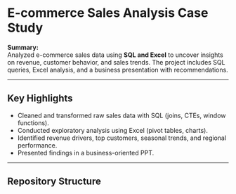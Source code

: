 # E-commerce Sales Analysis Case Study  

**Summary:**  
Analyzed e-commerce sales data using **SQL and Excel** to uncover insights on revenue, customer behavior, and sales trends. The project includes SQL queries, Excel analysis, and a business presentation with recommendations.  

---

## Key Highlights  
- Cleaned and transformed raw sales data with SQL (joins, CTEs, window functions).  
- Conducted exploratory analysis using Excel (pivot tables, charts).  
- Identified revenue drivers, top customers, seasonal trends, and regional performance.  
- Presented findings in a business-oriented PPT.  

---

## Repository Structure  
